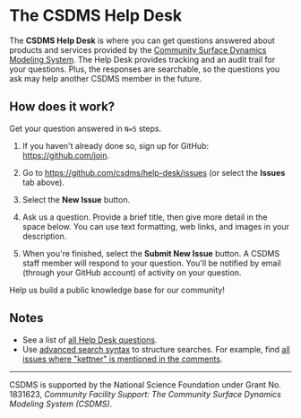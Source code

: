 # The CSDMS Help Desk

The **CSDMS Help Desk**
is where you can get questions answered
about products and services provided by the
[Community Surface Dynamics Modeling System](https://csdms.colorado.edu).
The Help Desk provides tracking and an audit trail for your questions.
Plus, the responses are searchable,
so the questions you ask may help another CSDMS member in the future.

## How does it work?

Get your question answered in `N=5` steps.

1. If you haven't already done so, sign up for GitHub: https://github.com/join.

1. Go to https://github.com/csdms/help-desk/issues (or select the **Issues** tab above).

1. Select the **New Issue** button.

1. Ask us a question. Provide a brief title, then give more detail in the space below. You can use text formatting, web links, and images in your description.

1. When you're finished, select the **Submit New Issue** button. A CSDMS staff member will respond to your question. You'll be notified by email (through your GitHub account) of activity on your question.

Help us build a public knowledge base for our community!

## Notes

* See a list of [all Help Desk questions](https://github.com/csdms/help-desk/issues?utf8=%E2%9C%93&q=).
* Use [advanced search syntax](https://help.github.com/en/articles/searching-issues-and-pull-requests) to structure searches. For example, find [all issues where "kettner" is mentioned in the comments](https://github.com/csdms/help-desk/issues?utf8=%E2%9C%93&q=kettner+in%3Acomments).

---

CSDMS is supported by the National Science Foundation
under Grant No. 1831623, *Community Facility Support:
The Community Surface Dynamics Modeling System (CSDMS)*.
